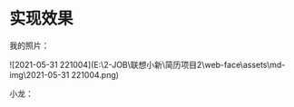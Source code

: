 # 实现效果
我的照片：

![2021-05-31 221004](E:\2-JOB\联想小新\简历项目2\web-face\assets\md-img\2021-05-31 221004.png)

小龙：

